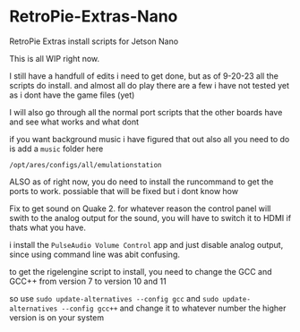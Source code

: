 # RetroPie-Extras-Nano
RetroPie Extras install scripts for Jetson Nano

This is all WIP right now. 

I still have a handfull of edits i need to get done, but as of 9-20-23 all the scripts do install. and almost all do play
there are a few i have not tested yet as i dont have the game files (yet)

I will also go through all the normal port scripts that the other boards have and see what works and what dont

if you want background music i have figured that out also
all you need to do is add a ``music`` folder here 

``/opt/ares/configs/all/emulationstation``

ALSO
as of right now, you do need to install the runcommand to get the ports to work. 
possiable that will be fixed but i dont know how

Fix to get sound on Quake 2. for whatever reason the control panel will swith to the analog output for the sound, 
you will have to switch it to HDMI if thats what you have.

i install the ``PulseAudio Volume Control`` app and just disable analog output, since using command line was abit confusing. 

to get the rigelengine script to install, you need to change the GCC and GCC++ from version 7 to version 10 and 11

so use ``sudo update-alternatives --config gcc`` and ``sudo update-alternatives --config gcc++`` and change it to whatever number the higher version is on your system
